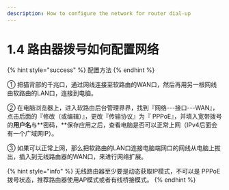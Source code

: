 ```yaml
---
description: How to configure the network for router dial-up
---
```


# 1.4  路由器拨号如何配置网络

{% hint style="success" %}
配置方法
{% endhint %}

①  把猫背部的千兆口，通过网线连接至软路由的WAN口，然后再用另一根网线由软路由的LAN口，连接到电脑。

②  在电脑浏览器上，进入软路由后台管理界界，找到『网络---接口---WAN』，点击后面的『修改（或编辑）』，更改『传输协议』为『 PPPoE』，并填入宽带拨号的**用户名**与**密码，**保存应用之后，查看电脑是否可以正常上网（IPv4后面会有一个广域网IP）。

③  如果可以正常上网，那么把软路由的LAN口连接电脑端网口的网线从电脑上拔出，插入到无线路由器的WAN口，来进行网络扩展。

{% hint style="info" %}
无线路由器至少要是动态获取IP模式，不可以是 PPPoE拨号状态，推荐路由器使用AP模式或者有线桥接模式。
{% endhint %}

